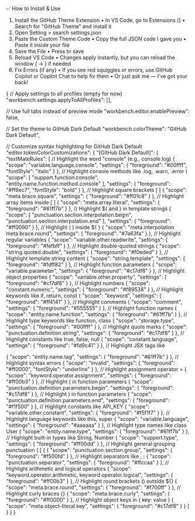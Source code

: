 ✅ How to Install & Use
1. 	Install the GitHub Theme Extension
• 	In VS Code, go to Extensions ()
• 	Search for "GitHub Theme" and install it
2. 	Open Setting > search settings.json 
3. 	Paste the Custom Theme Code
• 	Copy the full JSON code I gave you 
• 	Paste it inside your  file
4. 	Save the File
• 	Press  to save
5. 	Reload VS Code
• 	Changes apply instantly, but you can reload the window ( → ) if needed
6. 	Fix Errors (if any)
• 	If you see red squiggles or errors, use GitHub Copilot or Copilot Chat to help fix them
• 	Or just ask me — I’ve got your back!




{
  // Apply settings to all profiles (empty for now)
  "workbench.settings.applyToAllProfiles": [],

  // Use full tabs instead of preview mode
  "workbench.editor.enablePreview": false,

  // Set the theme to GitHub Dark Default
  "workbench.colorTheme": "GitHub Dark Default",

  // Customize syntax highlighting for GitHub Dark Default
  "editor.tokenColorCustomizations": {
    "[GitHub Dark Default]": {
      "textMateRules": [
        // Highlight the word "console" (e.g., console.log)
        {
          "scope": "variable.language.console",
          "settings": {
            "foreground": "#00ffff",
            "fontStyle": "italic"
          }
        },
        // Highlight console methods like .log, .warn, .error
        {
          "scope": [
            "support.function.console",
            "entity.name.function.method.console"
          ],
          "settings": {
            "foreground": "#ff6ec7",
            "fontStyle": "bold"
          }
        },
        // Highlight square brackets [ ]
        {
          "scope": "meta.brace.square",
          "settings": {
            "foreground": "#ff01c8"
          }
        },
        // Highlight array items inside [ ]
        {
          "scope": "meta.array.literal",
          "settings": {
            "foreground": "#61ff7b"
          }
        },
        // Highlight ${ and } in template strings
        {
          "scope": [
            "punctuation.section.interpolation.begin",
            "punctuation.section.interpolation.end"
          ],
          "settings": {
            "foreground": "#ff0090"
          }
        },
        // Highlight ( ) inside ${ }
        {
          "scope": "meta.interpolation meta.brace.round",
          "settings": {
            "foreground": "#7a63fa"
          }
        },
        // Highlight regular variables
        {
          "scope": "variable.other.readwrite",
          "settings": {
            "foreground": "#fefbff"
          }
        },
        // Highlight double-quoted strings
        {
          "scope": "string.quoted.double",
          "settings": {
            "foreground": "#f0eded"
          }
        },
        // Highlight template string content
        {
          "scope": "string.template",
          "settings": {
            "foreground": "#fdff82"
          }
        },
        // Highlight function parameters
        {
          "scope": "variable.parameter",
          "settings": {
            "foreground": "#c17df8"
          }
        },
        // Highlight object properties
        {
          "scope": "variable.other.property",
          "settings": {
            "foreground": "#c17df8"
          }
        },
        // Highlight numbers
        {
          "scope": "constant.numeric",
          "settings": {
            "foreground": "#f89538"
          }
        },
        // Highlight keywords like if, return, const
        {
          "scope": "keyword",
          "settings": {
            "foreground": "#ff4141"
          }
        },
        // Highlight comments
        {
          "scope": "comment",
          "settings": {
            "foreground": "#555555"
          }
        },
        // Highlight function names
        {
          "scope": "entity.name.function",
          "settings": {
            "foreground": "#61ff7b"
          }
        },
        // Highlight type keywords like function, class
        {
          "scope": "storage.type",
          "settings": {
            "foreground": "#00ffff"
          }
        },
        // Highlight quote marks
        {
          "scope": "punctuation.definition.string",
          "settings": {
            "foreground": "#c17df8"
          }
        },
        // Highlight constants like true, false, null
        {
          "scope": "constant.language",
          "settings": {
            "foreground": "#fd9c41"
          }
        },
        // Highlight JSX tags like <div>
        {
          "scope": "entity.name.tag",
          "settings": {
            "foreground": "#61ff7b"
          }
        },
        // Highlight syntax errors
        {
          "scope": "invalid",
          "settings": {
            "foreground": "#ff0000",
            "fontStyle": "underline"
          }
        },
        // Highlight assignment operator =
        {
          "scope": "keyword.operator.assignment",
          "settings": {
            "foreground": "#ff00b3"
          }
        },
        // Highlight ( in function parameters
        {
          "scope": "punctuation.definition.parameters.begin",
          "settings": {
            "foreground": "#c17df8"
          }
        },
        // Highlight ) in function parameters
        {
          "scope": "punctuation.definition.parameters.end",
          "settings": {
            "foreground": "#f1f500"
          }
        },
        // Highlight constants like API_KEY
        {
          "scope": "variable.other.constant",
          "settings": {
            "foreground": "#f5f1f7"
          }
        },
        // Highlight language keywords like this, super
        {
          "scope": "variable.language",
          "settings": {
            "foreground": "#aaaaaa"
          }
        },
        // Highlight type names like class User
        {
          "scope": "entity.name.type",
          "settings": {
            "foreground": "#61ff7b"
          }
        },
        // Highlight built-in types like String, Number
        {
          "scope": "support.type",
          "settings": {
            "foreground": "#ff00dd"
          }
        },
        // Highlight general grouping punctuation ( [ {
        {
          "scope": "punctuation.section.group",
          "settings": {
            "foreground": "#f500fd"
          }
        },
        // Highlight separators like , ;
        {
          "scope": "punctuation.separator",
          "settings": {
            "foreground": "#ffccaa"
          }
        },
        // Highlight arithmetic and logical operators
        {
          "scope": "keyword.operator.arithmetic, keyword.operator.logical",
          "settings": {
            "foreground": "#ff00b3"
          }
        },
        // Highlight round brackets () outside ${}
        {
          "scope": "meta.brace.round",
          "settings": {
            "foreground": "#f700ff"
          }
        },
        // Highlight curly braces {}
        {
          "scope": "meta.brace.curly",
          "settings": {
            "foreground": "#ff0000"
          }
        },
        // Highlight object keys in { key: value }
        {
          "scope": "meta.object-literal.key",
          "settings": {
            "foreground": "#c17df8"
          }
        }
      ]
    }
  }
}
